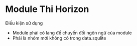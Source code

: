 # Module Thi Horizon
Điều kiện sử dụng
- Module phải có lang để chuyển đổi ngôn ngữ của module
- Phải là nhóm mới không có trong data.squlite
